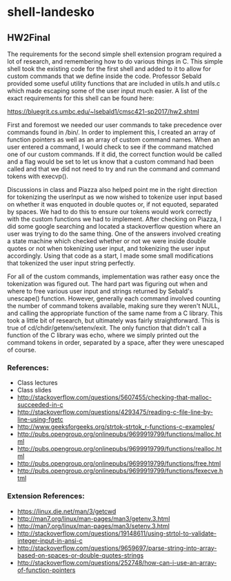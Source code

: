 # shell-landesko

## HW2Final

The requirements for the second simple shell extension program required a lot of research, and remembering how to do various things in C. This simple shell took the existing code for the first shell and added to it to allow for custom commands that we define inside the code. Professor Sebald provided some useful utility functions that are included in utils.h and utils.c which made escaping some of the user input much easier. A list of the exact requirements for this shell can be found here:

https://bluegrit.cs.umbc.edu/~lsebald1/cmsc421-sp2017/hw2.shtml

First and foremost we needed our user commands to take precedence over commands found in /bin/. In order to implement this, I created an array of function pointers as well as an array of custom command names. When an user entered a command, I would check to see if the command matched one of our custom commands. If it did, the correct function would be called and a flag would be set to let us know that a custom command had been called and that we did not need to try and run the command and command tokens with execvp().

Discussions in class and Piazza also helped point me in the right direction for tokenizing the userInput as we now wished to tokenize user input based on whether it was enquoted in double quotes or, if not equoted, separated by spaces. We had to do this to ensure our tokens would work correctly with the custom functions we had to implement. After checking on Piazza, I did some google searching and located a stackoverflow question where an user was trying to do the same thing. One of the answers involved creating a state machine which checked whether or not we were inside double quotes or not when tokenizing user input, and tokenizing the user input accordingly. Using that code as a start, I made some small modifications that tokenized the user input string perfectly. 

For all of the custom commands, implementation was rather easy once the tokenization was figured out. The hard part was figuring out when and where to free various user input and strings returned by Sebald's unescape() function. However, generally each command involved counting the number of command tokens available, making sure they weren't NULL, and calling the appropriate function of the same name from a C library. This took a little bit of research, but ultimately was fairly straightforward. This is true of cd/chdir/getenv/setenv/exit. The only function that didn't call a function of the C library was echo, where we simply printed out the command tokens in order, separated by a space, after they were unescaped of course. 

### References:

- Class lectures
- Class slides
- http://stackoverflow.com/questions/5607455/checking-that-malloc-succeeded-in-c
- http://stackoverflow.com/questions/4293475/reading-c-file-line-by-line-using-fgetc
- http://www.geeksforgeeks.org/strtok-strtok_r-functions-c-examples/
- http://pubs.opengroup.org/onlinepubs/9699919799/functions/malloc.html
- http://pubs.opengroup.org/onlinepubs/9699919799/functions/realloc.html
- http://pubs.opengroup.org/onlinepubs/9699919799/functions/free.html
- http://pubs.opengroup.org/onlinepubs/9699919799/functions/fexecve.html

### Extension References:

- https://linux.die.net/man/3/getcwd
- http://man7.org/linux/man-pages/man3/getenv.3.html
- http://man7.org/linux/man-pages/man3/setenv.3.html
- http://stackoverflow.com/questions/19148611/using-strtol-to-validate-integer-input-in-ansi-c
- http://stackoverflow.com/questions/9659697/parse-string-into-array-based-on-spaces-or-double-quotes-strings
- http://stackoverflow.com/questions/252748/how-can-i-use-an-array-of-function-pointers
